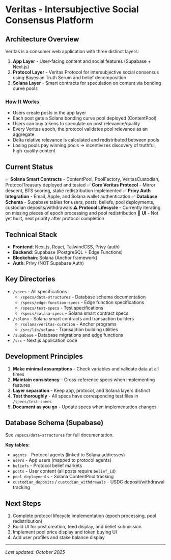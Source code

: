 # Veritas - Intersubjective Social Consensus Platform

## Architecture Overview

Veritas is a consumer web application with three distinct layers:

1. **App Layer** - User-facing content and social features (Supabase + Next.js)
2. **Protocol Layer** - Veritas Protocol for intersubjective social consensus using Bayesian Truth Serum and belief decomposition
3. **Solana Layer** - Smart contracts for speculation on content via bonding curve pools

### How It Works

- Users create posts in the app layer
- Each post gets a Solana bonding curve pool deployed (ContentPool)
- Users can buy tokens to speculate on post relevance/quality
- Every Veritas epoch, the protocol validates pool relevance as an aggregate
- Delta relative relevance is calculated and redistributed between pools
- Losing pools pay winning pools → incentivizes discovery of truthful, high-quality content

## Current Status

✅ **Solana Smart Contracts** - ContentPool, PoolFactory, VeritasCustodian, ProtocolTreasury deployed and tested
✅ **Core Veritas Protocol** - Mirror descent, BTS scoring, stake redistribution implemented
✅ **Privy Auth Integration** - Email, Apple, and Solana wallet authentication
✅ **Database Schema** - Supabase tables for users, posts, beliefs, pool deployments, custodian deposits/withdrawals
⚠️ **Protocol Lifecycle** - Currently iterating on missing pieces of epoch processing and pool redistribution
🚧 **UI** - Not yet built, next priority after protocol completion

## Technical Stack

- **Frontend**: Next.js, React, TailwindCSS, Privy (auth)
- **Backend**: Supabase (PostgreSQL + Edge Functions)
- **Blockchain**: Solana (Anchor framework)
- **Auth**: Privy (NOT Supabase Auth)

## Key Directories

- `/specs` - All specifications
  - `/specs/data-structures` - Database schema documentation
  - `/specs/edge-function-specs` - Edge function specifications
  - `/specs/test-specs` - Test specifications
  - `/specs/solana-specs` - Solana smart contract specs
- `/solana` - Solana smart contracts and transaction builders
  - `/solana/veritas-curation` - Anchor programs
  - `/src/lib/solana` - Transaction building utilities
- `/supabase` - Database migrations and edge functions
- `/src` - Next.js application code

## Development Principles

1. **Make minimal assumptions** - Check variables and validate data at all times
2. **Maintain consistency** - Cross-reference specs when implementing features
3. **Layer separation** - Keep app, protocol, and Solana layers distinct
4. **Test thoroughly** - All specs have corresponding test files in `/specs/test-specs`
5. **Document as you go** - Update specs when implementation changes

## Database Schema (Supabase)

See `/specs/data-structures` for full documentation.

**Key tables:**
- `agents` - Protocol agents (linked to Solana addresses)
- `users` - App users (mapped to protocol agents)
- `beliefs` - Protocol belief markets
- `posts` - User content (all posts require `belief_id`)
- `pool_deployments` - Solana ContentPool tracking
- `custodian_deposits` / `custodian_withdrawals` - USDC deposit/withdrawal tracking

## Next Steps

1. Complete protocol lifecycle implementation (epoch processing, pool redistribution)
2. Build UI for post creation, feed display, and belief submission
3. Implement pool price display and token buying UI
4. Add user profiles and stake balance display

---

*Last updated: October 2025*